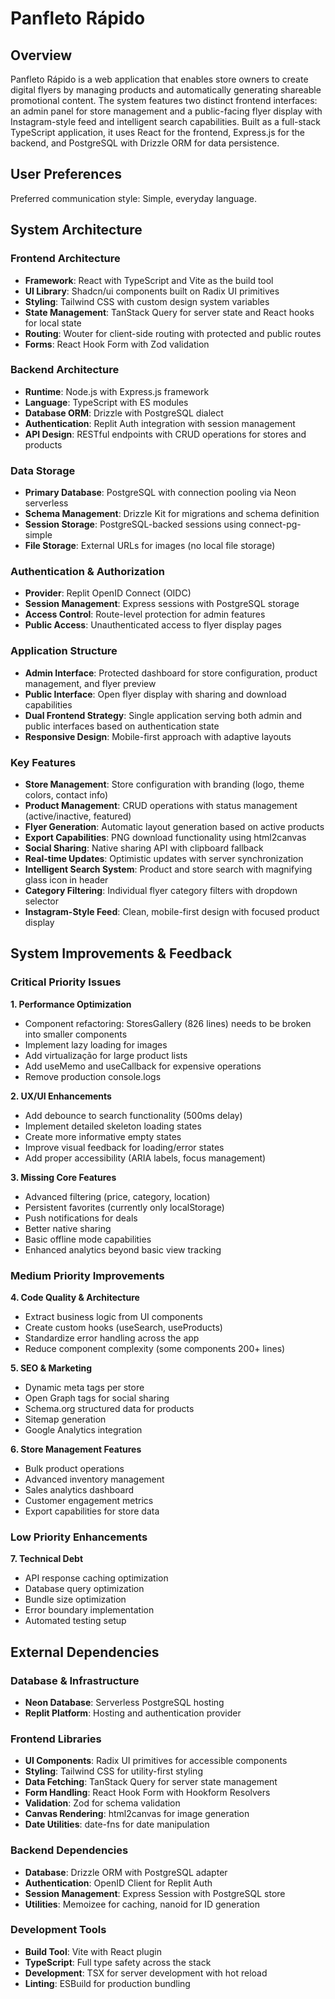 # Panfleto Rápido

## Overview

Panfleto Rápido is a web application that enables store owners to create digital flyers by managing products and automatically generating shareable promotional content. The system features two distinct frontend interfaces: an admin panel for store management and a public-facing flyer display with Instagram-style feed and intelligent search capabilities. Built as a full-stack TypeScript application, it uses React for the frontend, Express.js for the backend, and PostgreSQL with Drizzle ORM for data persistence.

## User Preferences

Preferred communication style: Simple, everyday language.

## System Architecture

### Frontend Architecture
- **Framework**: React with TypeScript and Vite as the build tool
- **UI Library**: Shadcn/ui components built on Radix UI primitives
- **Styling**: Tailwind CSS with custom design system variables
- **State Management**: TanStack Query for server state and React hooks for local state
- **Routing**: Wouter for client-side routing with protected and public routes
- **Forms**: React Hook Form with Zod validation

### Backend Architecture
- **Runtime**: Node.js with Express.js framework
- **Language**: TypeScript with ES modules
- **Database ORM**: Drizzle with PostgreSQL dialect
- **Authentication**: Replit Auth integration with session management
- **API Design**: RESTful endpoints with CRUD operations for stores and products

### Data Storage
- **Primary Database**: PostgreSQL with connection pooling via Neon serverless
- **Schema Management**: Drizzle Kit for migrations and schema definition
- **Session Storage**: PostgreSQL-backed sessions using connect-pg-simple
- **File Storage**: External URLs for images (no local file storage)

### Authentication & Authorization
- **Provider**: Replit OpenID Connect (OIDC)
- **Session Management**: Express sessions with PostgreSQL storage
- **Access Control**: Route-level protection for admin features
- **Public Access**: Unauthenticated access to flyer display pages

### Application Structure
- **Admin Interface**: Protected dashboard for store configuration, product management, and flyer preview
- **Public Interface**: Open flyer display with sharing and download capabilities
- **Dual Frontend Strategy**: Single application serving both admin and public interfaces based on authentication state
- **Responsive Design**: Mobile-first approach with adaptive layouts

### Key Features
- **Store Management**: Store configuration with branding (logo, theme colors, contact info)
- **Product Management**: CRUD operations with status management (active/inactive, featured)
- **Flyer Generation**: Automatic layout generation based on active products
- **Export Capabilities**: PNG download functionality using html2canvas
- **Social Sharing**: Native sharing API with clipboard fallback
- **Real-time Updates**: Optimistic updates with server synchronization
- **Intelligent Search System**: Product and store search with magnifying glass icon in header
- **Category Filtering**: Individual flyer category filters with dropdown selector
- **Instagram-Style Feed**: Clean, mobile-first design with focused product display

## System Improvements & Feedback

### Critical Priority Issues

**1. Performance Optimization**
- Component refactoring: StoresGallery (826 lines) needs to be broken into smaller components
- Implement lazy loading for images
- Add virtualização for large product lists
- Add useMemo and useCallback for expensive operations
- Remove production console.logs

**2. UX/UI Enhancements**
- Add debounce to search functionality (500ms delay)
- Implement detailed skeleton loading states
- Create more informative empty states
- Improve visual feedback for loading/error states
- Add proper accessibility (ARIA labels, focus management)

**3. Missing Core Features**
- Advanced filtering (price, category, location)
- Persistent favorites (currently only localStorage)
- Push notifications for deals
- Better native sharing
- Basic offline mode capabilities
- Enhanced analytics beyond basic view tracking

### Medium Priority Improvements

**4. Code Quality & Architecture**
- Extract business logic from UI components
- Create custom hooks (useSearch, useProducts)
- Standardize error handling across the app
- Reduce component complexity (some components 200+ lines)

**5. SEO & Marketing**
- Dynamic meta tags per store
- Open Graph tags for social sharing
- Schema.org structured data for products
- Sitemap generation
- Google Analytics integration

**6. Store Management Features**
- Bulk product operations
- Advanced inventory management
- Sales analytics dashboard
- Customer engagement metrics
- Export capabilities for store data

### Low Priority Enhancements

**7. Technical Debt**
- API response caching optimization
- Database query optimization
- Bundle size optimization
- Error boundary implementation
- Automated testing setup

## External Dependencies

### Database & Infrastructure
- **Neon Database**: Serverless PostgreSQL hosting
- **Replit Platform**: Hosting and authentication provider

### Frontend Libraries
- **UI Components**: Radix UI primitives for accessible components
- **Styling**: Tailwind CSS for utility-first styling
- **Data Fetching**: TanStack Query for server state management
- **Form Handling**: React Hook Form with Hookform Resolvers
- **Validation**: Zod for schema validation
- **Canvas Rendering**: html2canvas for image generation
- **Date Utilities**: date-fns for date manipulation

### Backend Dependencies
- **Database**: Drizzle ORM with PostgreSQL adapter
- **Authentication**: OpenID Client for Replit Auth
- **Session Management**: Express Session with PostgreSQL store
- **Utilities**: Memoizee for caching, nanoid for ID generation

### Development Tools
- **Build Tool**: Vite with React plugin
- **TypeScript**: Full type safety across the stack
- **Development**: TSX for server development with hot reload
- **Linting**: ESBuild for production bundling